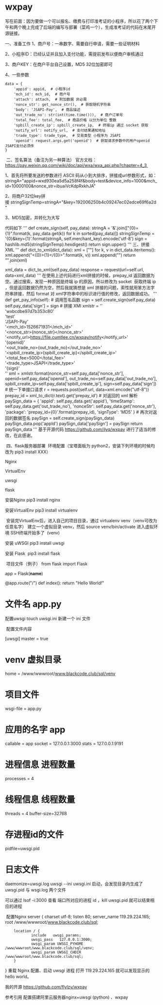 # wxpay
写在前面：因为要做一个可以报名、缴费与打印准考证的小程序，所以花了两个下午和两个晚上完成了后端的编写与部署（菜鸡一个），生成准考证的代码在末尾开源链接。

一、准备工作
1、商户号：一串数字、需要自行申请，需要一些证明材料

2、小程序ID：已经认证并且加入支付功能，需提前发布以便商户审核通过

3、商户KEY：在商户平台自己设置，MD5 32位加密即可

4、一些参数

    data = {
        'appid': appid,  # 小程序id
        'mch_id': mch_id,  # 商户号
        'attach': attach,  # 附加数据 非必需
        'nonce_str': get_nonce_str(),  # 获取随机字符串
        'body': 'JSAPI-Pay',  # 商品描述
        'out_trade_no': str(int(time.time())),  # 商户订单号
        'total_fee': total_fee,  # 商品价格 以分为单位 整数
        'spbill_create_ip': spbill_create_ip,  # 终端ip 通过 socket 获取
        'notify_url': notify_url,  # 支付结果通知地址
        'trade_type': trade_type,  # 交易类型 小程序为 JSAPI
        'openid': request.args.get('openid')  # 获取请求参数中的用户openid JSAPI支付必须传
    }



 二、签名算法（备注为另一种算法）
官方文档：https://pay.weixin.qq.com/wiki/doc/api/wxa/wxa_api.php?chapter=4_3 

1、首先将所要发送的参数进行 ASCII 码从小到大排序，拼接成url参数形式，如：stringA="appid=wxd930ea5d5a258f4f&body=test&device_info=1000&mch_id=10000100&nonce_str=ibuaiVcKdpRxkhJA"

2、将商户32位key拼接 stringSignTemp=stringA+"&key=192006250b4c09247ec02edce69f6a2d" 

3、MD5加密，并转化为大写

 代码如下
'''
def create_sign(self, pay_data):
    stringA = '&'.join(["{0}={1}".format(k, pay_data.get(k)) for k in sorted(pay_data)])
    stringSignTemp = '{0}&key={1}'.format(stringA, self.merchant_key).encode('utf-8')
    sign = hashlib.md5(stringSignTemp).hexdigest()
    return sign.upper()
'''
三、拼接XML
'''
def dict_to_xml(dict_data):
    xml = ["<xml>"]
    for k, v in dict_data.iteritems():
        xml.append("<{0}>{1}</{0}>".format(k, v))
    xml.append("</xml>")
    return "".join(xml)

xml_data = dict_to_xml(self.pay_data)
response = request(url=self.url, data=xml_data)
'''
在使用上述代码进行xml拼接的时候，prepay_id 返回数据为空。通过搜索，发现一种原因是终端 ip 的原因，所以修改为 socket  获取终端 ip ，但是返回数据仍然为空，然后我就猜想是 xml 拼接的问题，索性就用笨方法字符串拼接，然后 format 对 xml字符串中的标识进行值的修改，返回数据成功。
'''
def get_pay_info(self):
    # 调用签名函数
    sign = self.create_sign(self.pay_data)
    self.pay_data['sign'] = sign
    # 拼接 XMl
    xmlstr = '<xml>' \
             '<appid>wxbcdbe97d7b353c80</appid>' \
             '<attach>test</attach>' \
             '<body>JSAPI-Pay</body>' \
             '<mch_id>1526671931</mch_id>' \
             '<nonce_str>{nonce_str}</nonce_str>' \
             '<notify_url>https://file.cumtlee.cn/wxpay/notify</notify_url>' \
             '<openid>{openid}</openid>' \
             '<out_trade_no>{out_trade_no}</out_trade_no>' \
             '<spbill_create_ip>{spbill_create_ip}</spbill_create_ip>' \
             '<total_fee>5000</total_fee>' \
             '<trade_type>JSAPI</trade_type>' \
             '<sign>{sign}</sign>' \
             '</xml>'
    xml = xmlstr.format(nonce_str=self.pay_data['nonce_str'],
                        openid=self.pay_data['openid'],
                        out_trade_no=self.pay_data['out_trade_no'],
                        spbill_create_ip=self.pay_data['spbill_create_ip'],
                        sign=self.pay_data['sign'])
    # 统一下单接口请求
    r = requests.post(self.url, data=xml.encode("utf-8"))
    prepay_id = xml_to_dict(r.text).get('prepay_id')
    # 对返回的 xml 解析
    paySign_data = {
        'appId': self.pay_data.get('appid'),
        'timeStamp': self.pay_data.get('out_trade_no'),
        'nonceStr': self.pay_data.get('nonce_str'),
        'package': 'prepay_id={0}'.format(prepay_id),
        'signType': 'MD5'
    }
    # 再次对返回的数据签名
    paySign = self.create_sign(paySign_data)
    paySign_data.pop('appId')
    paySign_data['paySign'] = paySign
    return paySign_data
'''
基于开源代码 https://github.com/ilyq/wxpay 进行了适当的修改，在此感谢。

 四、flask服务器部署
 环境配置（宝塔面板为 python2，安装下列环境的时候均改为 pip3 install XXX）

Nginx

VirtualEnv

uwsgi

flask

安装Nginx
pip3 install nginx

安装VirtualEnv
pip3 install virtualenv

 安装完VirtualEnv后，进入自己的项目目录，通过 virtualenv venv（venv可改为任意名字） 建立一个虚拟目录 venv，然后 source venv/bin/activate 进入虚拟环境 SSH终端开始多了  (venv)

安装 uWSGI
pip3 install uwsgi

安装 Flask 
pip3 install flask

 项目文件（例子）
from flask import Flask

app = Flask(__name__)

@app.route("/")
def index():
    return "Hello World!"

# 文件名 app.py
配置uwsgi
touch uwsgi.ini 新建一个 ini 文件

 配置文件内容

[uwsgi]
master = true
# venv 虚拟目录
home = /www/wwwroot/www.blackcode.club/sql/venv
# 项目文件
wsgi-file = app.py
# 应用的名字 app
callable = app
socket = 127.0.0.1:3000
stats = 127.0.0.1:9191
# 进程信息 进程数量
processes = 4
# 线程信息  线程数量
threads = 4
buffer-size=32768
# 存进程id的文件
pidfile=uwsgi.pid
# 日志文件
daemonize=uwsgi.log
uwsgi --ini uwsgi.ini 启动，会发现目录内生成了 uwsgi.pid 与 wsgi.log 两个文件

可以通过 lsof -i:3000 查看 端口所对应的进程 id ，kill uwsgi.pid 就可以结束相应的进程

 配置Nginx
server {
        charset      utf-8;
        listen       80;
        server_name  119.29.224.165;
        root         /www/wwwroot/www.blackcode.club/sql;

        location / {
				include   uwsgi_params;
           		uwsgi_pass   127.0.0.1:3000;
           		uwsgi_param UWSGI_PYHOME /www/wwwroot/www.blackcode.club/sql/venv;
           		uwsgi_param UWSGI_CHDIR  /www/wwwroot/www.blackcode.club/sql;
        }
}
重载 Nginx 配置、启动 uwsgi 进程
打开 119.29.224.165 就可以发现显示的 hello world。

我的开源 https://github.com/flylzy/wxpay

参考引用 配置搭建阿里云服务器nginx+uwsgi (python) 、wxpay
